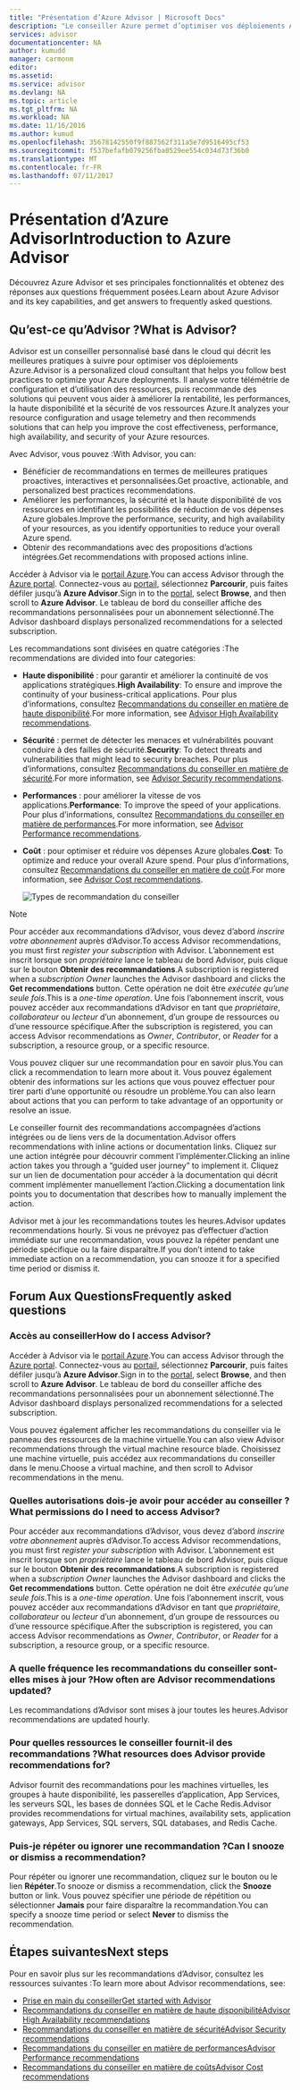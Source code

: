 ```yaml
---
title: "Présentation d’Azure Advisor | Microsoft Docs"
description: "Le conseiller Azure permet d’optimiser vos déploiements Azure."
services: advisor
documentationcenter: NA
author: kumudd
manager: carmonm
editor: 
ms.assetid: 
ms.service: advisor
ms.devlang: NA
ms.topic: article
ms.tgt_pltfrm: NA
ms.workload: NA
ms.date: 11/16/2016
ms.author: kumud
ms.openlocfilehash: 35678142550f9f887562f311a5e7d9516495cf53
ms.sourcegitcommit: f537befafb079256fba0529ee554c034d73f36b0
ms.translationtype: MT
ms.contentlocale: fr-FR
ms.lasthandoff: 07/11/2017
---
```

# <a name="introduction-to-azure-advisor"></a><span data-ttu-id="d867a-103">Présentation d’Azure Advisor</span><span class="sxs-lookup"><span data-stu-id="d867a-103">Introduction to Azure Advisor</span></span>

<span data-ttu-id="d867a-104">Découvrez Azure Advisor et ses principales fonctionnalités et obtenez des réponses aux questions fréquemment posées.</span><span class="sxs-lookup"><span data-stu-id="d867a-104">Learn about Azure Advisor and its key capabilities, and get answers to frequently asked questions.</span></span>

## <a name="what-is-advisor"></a><span data-ttu-id="d867a-105">Qu’est-ce qu’Advisor ?</span><span class="sxs-lookup"><span data-stu-id="d867a-105">What is Advisor?</span></span>
<span data-ttu-id="d867a-106">Advisor est un conseiller personnalisé basé dans le cloud qui décrit les meilleures pratiques à suivre pour optimiser vos déploiements Azure.</span><span class="sxs-lookup"><span data-stu-id="d867a-106">Advisor is a personalized cloud consultant that helps you follow best practices to optimize your Azure deployments.</span></span> <span data-ttu-id="d867a-107">Il analyse votre télémétrie de configuration et d’utilisation des ressources, puis recommande des solutions qui peuvent vous aider à améliorer la rentabilité, les performances, la haute disponibilité et la sécurité de vos ressources Azure.</span><span class="sxs-lookup"><span data-stu-id="d867a-107">It analyzes your resource configuration and usage telemetry and then recommends solutions that can help you improve the cost effectiveness, performance, high availability, and security of your Azure resources.</span></span>

<span data-ttu-id="d867a-108">Avec Advisor, vous pouvez :</span><span class="sxs-lookup"><span data-stu-id="d867a-108">With Advisor, you can:</span></span>
* <span data-ttu-id="d867a-109">Bénéficier de recommandations en termes de meilleures pratiques proactives, interactives et personnalisées.</span><span class="sxs-lookup"><span data-stu-id="d867a-109">Get proactive, actionable, and personalized best practices recommendations.</span></span> 
* <span data-ttu-id="d867a-110">Améliorer les performances, la sécurité et la haute disponibilité de vos ressources en identifiant les possibilités de réduction de vos dépenses Azure globales.</span><span class="sxs-lookup"><span data-stu-id="d867a-110">Improve the performance, security, and high availability of your resources, as you identify opportunities to reduce your overall Azure spend.</span></span>
* <span data-ttu-id="d867a-111">Obtenir des recommandations avec des propositions d’actions intégrées.</span><span class="sxs-lookup"><span data-stu-id="d867a-111">Get recommendations with proposed actions inline.</span></span>

<span data-ttu-id="d867a-112">Accéder à Advisor via le [portail Azure](https://aka.ms/azureadvisordashboard).</span><span class="sxs-lookup"><span data-stu-id="d867a-112">You can access Advisor through the [Azure portal](https://aka.ms/azureadvisordashboard).</span></span> <span data-ttu-id="d867a-113">Connectez-vous au [portail](https://portal.azure.com), sélectionnez **Parcourir**, puis faites défiler jusqu’à **Azure Advisor**.</span><span class="sxs-lookup"><span data-stu-id="d867a-113">Sign in to the [portal](https://portal.azure.com), select **Browse**, and then scroll to **Azure Advisor**.</span></span> <span data-ttu-id="d867a-114">Le tableau de bord du conseiller affiche des recommandations personnalisées pour un abonnement sélectionné.</span><span class="sxs-lookup"><span data-stu-id="d867a-114">The Advisor dashboard displays personalized recommendations for a selected subscription.</span></span> 

<span data-ttu-id="d867a-115">Les recommandations sont divisées en quatre catégories :</span><span class="sxs-lookup"><span data-stu-id="d867a-115">The recommendations are divided into four categories:</span></span> 

* <span data-ttu-id="d867a-116">**Haute disponibilité** : pour garantir et améliorer la continuité de vos applications stratégiques.</span><span class="sxs-lookup"><span data-stu-id="d867a-116">**High Availability**: To ensure and improve the continuity of your business-critical applications.</span></span> <span data-ttu-id="d867a-117">Pour plus d’informations, consultez [Recommandations du conseiller en matière de haute disponibilité](advisor-high-availability-recommendations.md).</span><span class="sxs-lookup"><span data-stu-id="d867a-117">For more information, see [Advisor High Availability recommendations](advisor-high-availability-recommendations.md).</span></span>

* <span data-ttu-id="d867a-118">**Sécurité** : permet de détecter les menaces et vulnérabilités pouvant conduire à des failles de sécurité.</span><span class="sxs-lookup"><span data-stu-id="d867a-118">**Security**: To detect threats and vulnerabilities that might lead to security breaches.</span></span> <span data-ttu-id="d867a-119">Pour plus d’informations, consultez [Recommandations du conseiller en matière de sécurité](advisor-security-recommendations.md).</span><span class="sxs-lookup"><span data-stu-id="d867a-119">For more information, see [Advisor Security recommendations](advisor-security-recommendations.md).</span></span>

* <span data-ttu-id="d867a-120">**Performances** : pour améliorer la vitesse de vos applications.</span><span class="sxs-lookup"><span data-stu-id="d867a-120">**Performance**: To improve the speed of your applications.</span></span> <span data-ttu-id="d867a-121">Pour plus d’informations, consultez [Recommandations du conseiller en matière de performances](advisor-performance-recommendations.md).</span><span class="sxs-lookup"><span data-stu-id="d867a-121">For more information, see [Advisor Performance recommendations](advisor-performance-recommendations.md).</span></span>

* <span data-ttu-id="d867a-122">**Coût** : pour optimiser et réduire vos dépenses Azure globales.</span><span class="sxs-lookup"><span data-stu-id="d867a-122">**Cost**: To optimize and reduce your overall Azure spend.</span></span> <span data-ttu-id="d867a-123">Pour plus d’informations, consultez [Recommandations du conseiller en matière de coût](advisor-cost-recommendations.md).</span><span class="sxs-lookup"><span data-stu-id="d867a-123">For more information, see [Advisor Cost recommendations](advisor-cost-recommendations.md).</span></span>

  ![Types de recommandation du conseiller](./media/advisor-overview/advisor-all-tab-examples.png)

> [!NOTE]
> <span data-ttu-id="d867a-125">Pour accéder aux recommandations d’Advisor, vous devez d’abord *inscrire votre abonnement*  auprès d’Advisor.</span><span class="sxs-lookup"><span data-stu-id="d867a-125">To access Advisor recommendations, you must first *register your subscription* with Advisor.</span></span> <span data-ttu-id="d867a-126">L’abonnement est inscrit lorsque son *propriétaire* lance le tableau de bord Advisor, puis clique sur le bouton **Obtenir des recommandations**.</span><span class="sxs-lookup"><span data-stu-id="d867a-126">A subscription is registered when a *subscription Owner* launches the Advisor dashboard and clicks the **Get recommendations** button.</span></span> <span data-ttu-id="d867a-127">Cette opération ne doit être *exécutée qu’une seule fois*.</span><span class="sxs-lookup"><span data-stu-id="d867a-127">This is a *one-time operation*.</span></span> <span data-ttu-id="d867a-128">Une fois l’abonnement inscrit, vous pouvez accéder aux recommandations d’Advisor en tant que *propriétaire*, *collaborateur* ou *lecteur* d’un abonnement, d’un groupe de ressources ou d’une ressource spécifique.</span><span class="sxs-lookup"><span data-stu-id="d867a-128">After the subscription is registered, you can access Advisor recommendations as *Owner*, *Contributor*, or *Reader* for a subscription, a resource group, or a specific resource.</span></span>

<span data-ttu-id="d867a-129">Vous pouvez cliquer sur une recommandation pour en savoir plus.</span><span class="sxs-lookup"><span data-stu-id="d867a-129">You can click a recommendation to learn more about it.</span></span> <span data-ttu-id="d867a-130">Vous pouvez également obtenir des informations sur les actions que vous pouvez effectuer pour tirer parti d’une opportunité ou résoudre un problème.</span><span class="sxs-lookup"><span data-stu-id="d867a-130">You can also learn about actions that you can perform to take advantage of an opportunity or resolve an issue.</span></span> 

<span data-ttu-id="d867a-131">Le conseiller fournit des recommandations accompagnées d’actions intégrées ou de liens vers de la documentation.</span><span class="sxs-lookup"><span data-stu-id="d867a-131">Advisor offers recommendations with inline actions or documentation links.</span></span> <span data-ttu-id="d867a-132">Cliquez sur une action intégrée pour découvrir comment l’implémenter.</span><span class="sxs-lookup"><span data-stu-id="d867a-132">Clicking an inline action takes you through a “guided user journey” to implement it.</span></span> <span data-ttu-id="d867a-133">Cliquez sur un lien de documentation pour accéder à la documentation qui décrit comment implémenter manuellement l’action.</span><span class="sxs-lookup"><span data-stu-id="d867a-133">Clicking a documentation link points you to documentation that describes how to manually implement the action.</span></span> 

<span data-ttu-id="d867a-134">Advisor met à jour les recommandations toutes les heures.</span><span class="sxs-lookup"><span data-stu-id="d867a-134">Advisor updates recommendations hourly.</span></span> <span data-ttu-id="d867a-135">Si vous ne prévoyez pas d’effectuer d’action immédiate sur une recommandation, vous pouvez la répéter pendant une période spécifique ou la faire disparaître.</span><span class="sxs-lookup"><span data-stu-id="d867a-135">If you don’t intend to take immediate action on a recommendation, you can snooze it for a specified time period or dismiss it.</span></span> 

## <a name="frequently-asked-questions"></a><span data-ttu-id="d867a-136">Forum Aux Questions</span><span class="sxs-lookup"><span data-stu-id="d867a-136">Frequently asked questions</span></span>

### <a name="how-do-i-access-advisor"></a><span data-ttu-id="d867a-137">Accès au conseiller</span><span class="sxs-lookup"><span data-stu-id="d867a-137">How do I access Advisor?</span></span>
<span data-ttu-id="d867a-138">Accéder à Advisor via le [portail Azure](https://aka.ms/azureadvisordashboard).</span><span class="sxs-lookup"><span data-stu-id="d867a-138">You can access Advisor through the [Azure portal](https://aka.ms/azureadvisordashboard).</span></span> <span data-ttu-id="d867a-139">Connectez-vous au [portail](https://portal.azure.com), sélectionnez **Parcourir**, puis faites défiler jusqu’à **Azure Advisor**.</span><span class="sxs-lookup"><span data-stu-id="d867a-139">Sign in to the [portal](https://portal.azure.com), select **Browse**, and then scroll to **Azure Advisor**.</span></span> <span data-ttu-id="d867a-140">Le tableau de bord du conseiller affiche des recommandations personnalisées pour un abonnement sélectionné.</span><span class="sxs-lookup"><span data-stu-id="d867a-140">The Advisor dashboard displays personalized recommendations for a selected subscription.</span></span> 

<span data-ttu-id="d867a-141">Vous pouvez également afficher les recommandations du conseiller via le panneau des ressources de la machine virtuelle.</span><span class="sxs-lookup"><span data-stu-id="d867a-141">You can also view Advisor recommendations through the virtual machine resource blade.</span></span> <span data-ttu-id="d867a-142">Choisissez une machine virtuelle, puis accédez aux recommandations du conseiller dans le menu.</span><span class="sxs-lookup"><span data-stu-id="d867a-142">Choose a virtual machine, and then scroll to Advisor recommendations in the menu.</span></span> 

### <a name="what-permissions-do-i-need-to-access-advisor"></a><span data-ttu-id="d867a-143">Quelles autorisations dois-je avoir pour accéder au conseiller ?</span><span class="sxs-lookup"><span data-stu-id="d867a-143">What permissions do I need to access Advisor?</span></span>

<span data-ttu-id="d867a-144">Pour accéder aux recommandations d’Advisor, vous devez d’abord *inscrire votre abonnement*  auprès d’Advisor.</span><span class="sxs-lookup"><span data-stu-id="d867a-144">To access Advisor recommendations, you must first *register your subscription* with Advisor.</span></span> <span data-ttu-id="d867a-145">L’abonnement est inscrit lorsque son *propriétaire* lance le tableau de bord Advisor, puis clique sur le bouton **Obtenir des recommandations**.</span><span class="sxs-lookup"><span data-stu-id="d867a-145">A subscription is registered when a *subscription Owner* launches the Advisor dashboard and clicks the **Get recommendations** button.</span></span> <span data-ttu-id="d867a-146">Cette opération ne doit être *exécutée qu’une seule fois*.</span><span class="sxs-lookup"><span data-stu-id="d867a-146">This is a *one-time operation*.</span></span> <span data-ttu-id="d867a-147">Une fois l’abonnement inscrit, vous pouvez accéder aux recommandations d’Advisor en tant que *propriétaire*, *collaborateur* ou *lecteur* d’un abonnement, d’un groupe de ressources ou d’une ressource spécifique.</span><span class="sxs-lookup"><span data-stu-id="d867a-147">After the subscription is registered, you can access Advisor recommendations as *Owner*, *Contributor*, or *Reader* for a subscription, a resource group, or a specific resource.</span></span>

### <a name="how-often-are-advisor-recommendations-updated"></a><span data-ttu-id="d867a-148">A quelle fréquence les recommandations du conseiller sont-elles mises à jour ?</span><span class="sxs-lookup"><span data-stu-id="d867a-148">How often are Advisor recommendations updated?</span></span>

<span data-ttu-id="d867a-149">Les recommandations d’Advisor sont mises à jour toutes les heures.</span><span class="sxs-lookup"><span data-stu-id="d867a-149">Advisor recommendations are updated hourly.</span></span>

### <a name="what-resources-does-advisor-provide-recommendations-for"></a><span data-ttu-id="d867a-150">Pour quelles ressources le conseiller fournit-il des recommandations ?</span><span class="sxs-lookup"><span data-stu-id="d867a-150">What resources does Advisor provide recommendations for?</span></span>

<span data-ttu-id="d867a-151">Advisor fournit des recommandations pour les machines virtuelles, les groupes à haute disponibilité, les passerelles d’application, App Services, les serveurs SQL, les bases de données SQL et le Cache Redis.</span><span class="sxs-lookup"><span data-stu-id="d867a-151">Advisor provides recommendations for virtual machines, availability sets, application gateways, App Services, SQL servers, SQL databases, and Redis Cache.</span></span>

### <a name="can-i-snooze-or-dismiss-a-recommendation"></a><span data-ttu-id="d867a-152">Puis-je répéter ou ignorer une recommandation ?</span><span class="sxs-lookup"><span data-stu-id="d867a-152">Can I snooze or dismiss a recommendation?</span></span>

<span data-ttu-id="d867a-153">Pour répéter ou ignorer une recommandation, cliquez sur le bouton ou le lien **Répéter**.</span><span class="sxs-lookup"><span data-stu-id="d867a-153">To snooze or dismiss a recommendation, click the **Snooze** button or link.</span></span> <span data-ttu-id="d867a-154">Vous pouvez spécifier une période de répétition ou sélectionner **Jamais** pour faire disparaître la recommandation.</span><span class="sxs-lookup"><span data-stu-id="d867a-154">You can specify a snooze time period or select **Never** to dismiss the recommendation.</span></span>

## <a name="next-steps"></a><span data-ttu-id="d867a-155">Étapes suivantes</span><span class="sxs-lookup"><span data-stu-id="d867a-155">Next steps</span></span>

<span data-ttu-id="d867a-156">Pour en savoir plus sur les recommandations d’Advisor, consultez les ressources suivantes :</span><span class="sxs-lookup"><span data-stu-id="d867a-156">To learn more about Advisor recommendations, see:</span></span>

* [<span data-ttu-id="d867a-157">Prise en main du conseiller</span><span class="sxs-lookup"><span data-stu-id="d867a-157">Get started with Advisor</span></span>](advisor-get-started.md)
* [<span data-ttu-id="d867a-158">Recommandations du conseiller en matière de haute disponibilité</span><span class="sxs-lookup"><span data-stu-id="d867a-158">Advisor High Availability recommendations</span></span>](advisor-high-availability-recommendations.md)
* [<span data-ttu-id="d867a-159">Recommandations du conseiller en matière de sécurité</span><span class="sxs-lookup"><span data-stu-id="d867a-159">Advisor Security recommendations</span></span>](advisor-security-recommendations.md)
* [<span data-ttu-id="d867a-160">Recommandations du conseiller en matière de performances</span><span class="sxs-lookup"><span data-stu-id="d867a-160">Advisor Performance recommendations</span></span>](advisor-performance-recommendations.md)
* [<span data-ttu-id="d867a-161">Recommandations du conseiller en matière de coûts</span><span class="sxs-lookup"><span data-stu-id="d867a-161">Advisor Cost recommendations</span></span>](advisor-cost-recommendations.md)
